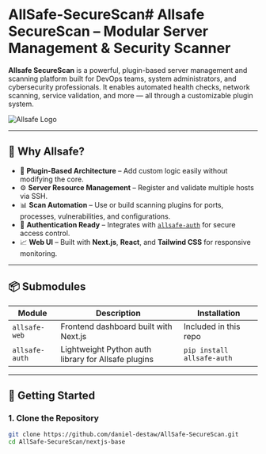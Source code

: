 # AllSafe-SecureScan# Allsafe SecureScan – Modular Server Management & Security Scanner

**Allsafe SecureScan** is a powerful, plugin-based server management and scanning platform built for DevOps teams, system administrators, and cybersecurity professionals. It enables automated health checks, network scanning, service validation, and more — all through a customizable plugin system.

![Allsafe Logo](./public/allsafe-banner.png)

---

## 🔑 Why Allsafe?

- 🧩 **Plugin-Based Architecture** – Add custom logic easily without modifying the core.
- ⚙️ **Server Resource Management** – Register and validate multiple hosts via SSH.
- 📊 **Scan Automation** – Use or build scanning plugins for ports, processes, vulnerabilities, and configurations.
- 🔐 **Authentication Ready** – Integrates with [`allsafe-auth`](https://pypi.org/project/allsafe-auth/) for secure access control.
- 📈 **Web UI** – Built with **Next.js**, **React**, and **Tailwind CSS** for responsive monitoring.

---

## 📦 Submodules

| Module         | Description                                           | Installation                        |
|----------------|-------------------------------------------------------|-------------------------------------|
| `allsafe-web`  | Frontend dashboard built with Next.js                | Included in this repo               |
| `allsafe-auth` | Lightweight Python auth library for Allsafe plugins  | `pip install allsafe-auth`         |

---

## 🚀 Getting Started

### 1. Clone the Repository

```bash
git clone https://github.com/daniel-destaw/AllSafe-SecureScan.git
cd AllSafe-SecureScan/nextjs-base
